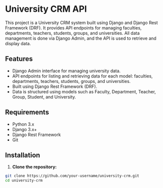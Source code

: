 # University CRM API

This project is a University CRM system built using Django and Django Rest Framework (DRF). It provides API endpoints for managing faculties, departments, teachers, students, groups, and universities. All data management is done via Django Admin, and the API is used to retrieve and display data.

## Features

- Django Admin interface for managing university data.
- API endpoints for listing and retrieving data for each model: faculties, departments, teachers, students, groups, and universities.
- Built using Django Rest Framework (DRF).
- Data is structured using models such as Faculty, Department, Teacher, Group, Student, and University.

## Requirements

- Python 3.x
- Django 3.x+ 
- Django Rest Framework
- Git

## Installation

1. **Clone the repository:**

```bash
git clone https://github.com/your-username/university-crm.git
cd university-crm
